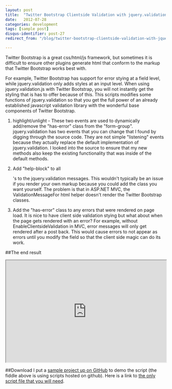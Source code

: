 ```yaml
---
layout: post
title:  "Twitter Bootstrap Clientside Validation with jquery.validation.js"
date:   2012-07-28
categories: development
tags: [sample post]
disqus-identifier: post-27
redirect_from: "/blog/twitter-bootstrap-clientside-validation-with-jquery-validation-js"

---
```

Twitter Bootstrap is a great css/html/js framework, but sometimes it is difficult to ensure other plugins generate html that conform to the markup that Twitter Bootstrap works best with.

For example, Twitter Bootstrap has support for error stying at a field level, while jquery.validation only adds styles at an input level. When using jquery.validation.js with Twitter Bootstrap, you will not instantly get the styling that is has to offer because of this. This scripts modifies some functions of jquery.validation so that you get the full power of an already established javascript validation library with the wonderful base components of Twitter Bootstrap.

1. highlight/unlight - These two events are used to dynamically add/remove the "has-error" class from the "form-group". jquery.validation has two events that you can change that I found by digging through the source code. They are not simple "listening" events because they actually replace the default implementation of jquery.validation. I looked into the source to ensure that my new methods also keep the existing functionality that was inside of the default methods.

2. Add "help-block" to all <p />'s to the jquery.validation messages. This wouldn't typically be an issue if you render your own markup because you could add the class you want yourself. The problem is that in ASP.NET MVC, the ValidationMessageFor html helper doesn't render the Twitter Bootstrap classes.

3. Add the "has-error" class to any errors that were rendered on page load. It is nice to have client side validation stying but what about when the page gets rendered with an error? For example, without EnableClientsideValidation in MVC, error messages will only get rendered after a post back. This would cause errors to not appear as errors until you modify the field so that the client side magic can do its work.

##The end result
<p><iframe src="http://jsfiddle.net/theonlylawislove/9eLFu/2/embedded/result" width="100%" height="320"></iframe></p>

##Download
I put a [sample project up on GitHub](https://github.com/theonlylawislove/TwitterBootstrapjQueryValidate) to demo the script (the fiddle above is using scripts hosted on github). Here is a link to [the only script file that you will need](https://github.com/theonlylawislove/TwitterBootstrapjQueryValidate/blob/master/Content/Scripts/jquery.validate.bootstrap.js).</p>
